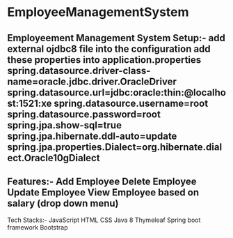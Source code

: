 # EmployeeManagementSystem
Employeement Management System
Setup:-
add external ojdbc8 file into the configuration
add these properties into application.properties
spring.datasource.driver-class-name=oracle.jdbc.driver.OracleDriver
spring.datasource.url=jdbc:oracle:thin:@localhost:1521:xe
spring.datasource.username=root
spring.datasource.password=root
spring.jpa.show-sql=true
spring.jpa.hibernate.ddl-auto=update
spring.jpa.properties.Dialect=org.hibernate.dialect.Oracle10gDialect
---------
Features:-
Add Employee
Delete Employee
Update Employee
View Employee based on salary (drop down menu)
-------
Tech Stacks:-
JavaScript
HTML
CSS
Java 8
Thymeleaf
Spring boot framework
Bootstrap
